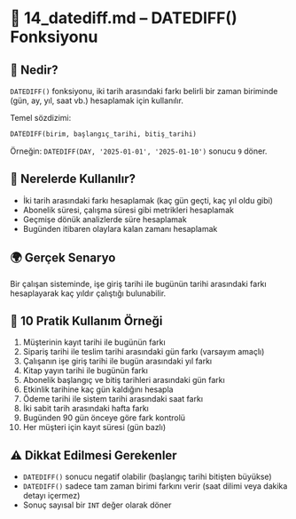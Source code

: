 # 📘 14_datediff.md – DATEDIFF() Fonksiyonu

## 🧠 Nedir?

`DATEDIFF()` fonksiyonu, iki tarih arasındaki farkı belirli bir zaman biriminde (gün, ay, yıl, saat vb.) hesaplamak için kullanılır.

Temel sözdizimi:
```sql
DATEDIFF(birim, başlangıç_tarihi, bitiş_tarihi)
```

Örneğin: `DATEDIFF(DAY, '2025-01-01', '2025-01-10')` sonucu `9` döner.

## 🎯 Nerelerde Kullanılır?

- İki tarih arasındaki farkı hesaplamak (kaç gün geçti, kaç yıl oldu gibi)
- Abonelik süresi, çalışma süresi gibi metrikleri hesaplamak
- Geçmişe dönük analizlerde süre hesaplamak
- Bugünden itibaren olaylara kalan zamanı hesaplamak

## 🌍 Gerçek Senaryo

Bir çalışan sisteminde, işe giriş tarihi ile bugünün tarihi arasındaki farkı hesaplayarak kaç yıldır çalıştığı bulunabilir.

## 🧪 10 Pratik Kullanım Örneği

1. Müşterinin kayıt tarihi ile bugünün farkı
2. Sipariş tarihi ile teslim tarihi arasındaki gün farkı (varsayım amaçlı)
3. Çalışanın işe giriş tarihi ile bugün arasındaki yıl farkı
4. Kitap yayın tarihi ile bugünün farkı
5. Abonelik başlangıç ve bitiş tarihleri arasındaki gün farkı
6. Etkinlik tarihine kaç gün kaldığını hesapla
7. Ödeme tarihi ile sistem tarihi arasındaki saat farkı
8. İki sabit tarih arasındaki hafta farkı
9. Bugünden 90 gün önceye göre fark kontrolü
10. Her müşteri için kayıt süresi (gün bazlı)

## ⚠️ Dikkat Edilmesi Gerekenler

- `DATEDIFF()` sonucu negatif olabilir (başlangıç tarihi bitişten büyükse)
- `DATEDIFF()` sadece tam zaman birimi farkını verir (saat dilimi veya dakika detayı içermez)
- Sonuç sayısal bir `INT` değer olarak döner
